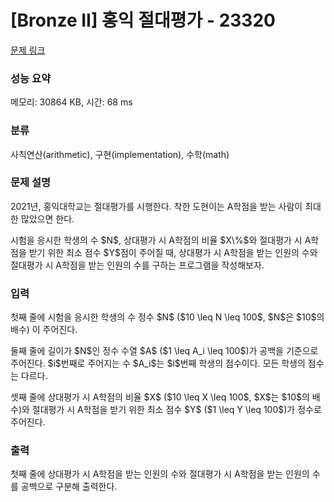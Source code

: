 # [Bronze II] 홍익 절대평가 - 23320 

[문제 링크](https://www.acmicpc.net/problem/23320) 

### 성능 요약

메모리: 30864 KB, 시간: 68 ms

### 분류

사칙연산(arithmetic), 구현(implementation), 수학(math)

### 문제 설명

<p>2021년, 홍익대학교는 절대평가를 시행한다. 착한 도현이는 A학점을 받는 사람이 최대한 많았으면 한다.</p>

<p>시험을 응시한 학생의 수 $N$, 상대평가 시 A학점의 비율 $X\%$와 절대평가 시 A학점을 받기 위한 최소 점수 $Y$점이 주어질 때, 상대평가 시 A학점을 받는 인원의 수와 절대평가 시 A학점을 받는 인원의 수를 구하는 프로그램을 작성해보자.</p>

### 입력 

 <p>첫째 줄에 시험을 응시한 학생의 수 정수 $N$ ($10 \leq N \leq 100$, $N$은 $10$의 배수) 이 주어진다.</p>

<p>둘째 줄에 길이가 $N$인 정수 수열 $A$ ($1 \leq A_i \leq 100$)가 공백을 기준으로 주어진다. $i$번째로 주어지는 수 $A_i$는 $i$번째 학생의 점수이다. 모든 학생의 점수는 다르다.</p>

<p>셋째 줄에 상대평가 시 A학점의 비율 $X$ ($10 \leq X \leq 100$, $X$는 $10$의 배수)와 절대평가 시 A학점을 받기 위한 최소 점수 $Y$ ($1 \leq Y \leq 100$)가 정수로 주어진다.</p>

### 출력 

 <p>첫째 줄에 상대평가 시 A학점을 받는 인원의 수와 절대평가 시 A학점을 받는 인원의 수를 공백으로 구분해 출력한다.</p>

